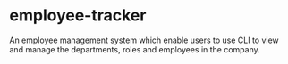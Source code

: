 # employee-tracker
An employee management system which enable users to use CLI to view and manage the departments, roles and employees in the company.
